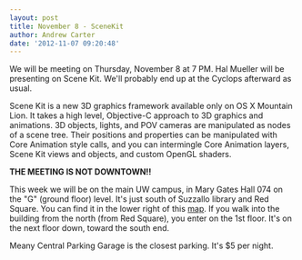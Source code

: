 ```yaml
---
layout: post
title: November 8 - SceneKit
author: Andrew Carter
date: '2012-11-07 09:20:48'
---
```


We will be meeting on Thursday, November 8 at 7 PM. Hal Mueller will be presenting on Scene Kit. We'll probably end up at the Cyclops afterward as usual.

Scene Kit is a new 3D graphics framework available only on OS X Mountain Lion. It takes a high level, Objective-C approach to 3D graphics and animations. 3D objects, lights, and POV cameras are manipulated as nodes of a scene tree. Their positions and properties can be manipulated with Core Animation style calls, and you can intermingle Core Animation layers, Scene Kit views and objects, and custom OpenGL shaders. 

**THE MEETING IS NOT DOWNTOWN!!**

This week we will be on the main UW campus, in Mary Gates Hall 074 on the "G" (ground floor) level. It's just south of Suzzallo library and Red Square. You can find it in the lower right of this [map](http://cl.ly/image/1E2X183F273o). If you walk into the building from the north (from Red Square), you enter on the 1st floor. It's on the next floor down, toward the south end.

Meany Central Parking Garage is the closest parking. It's $5 per night.

